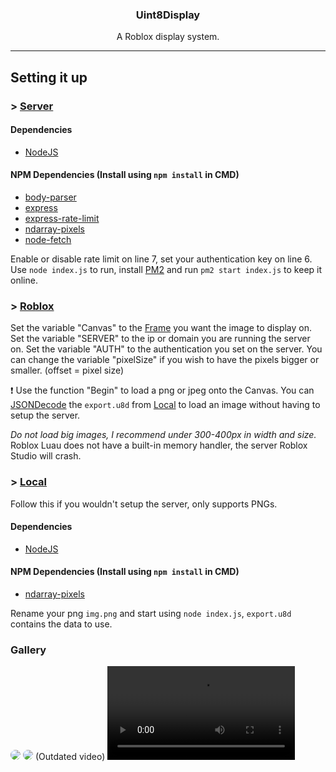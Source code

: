 <div id="top"></div>

<div align="center">
    <strong><h3>Uint8Display</h3></strong>
    <p>A Roblox display system.</p><hr />
</div>

## Setting it up
### > [Server](https://github.com/Astrism/U8D/tree/main/Server)
#### Dependencies
- [NodeJS](https://nodejs.org/dist/v18.12.0/node-v18.12.0-x64.msi)
#### NPM Dependencies (Install using `npm install` in CMD)
- [body-parser](https://www.npmjs.com/package/body-parser)
- [express](https://www.npmjs.com/package/express)
- [express-rate-limit](https://www.npmjs.com/package/express-rate-limit)
- [ndarray-pixels](https://www.npmjs.com/package/ndarray-pixels)
- [node-fetch](https://www.npmjs.com/package/node-fetch/v/2.6.7)

Enable or disable rate limit on line 7, set your authentication key on line 6.
Use `node index.js` to run, install [PM2](https://www.npmjs.com/package/pm2) and run `pm2 start index.js` to keep it online.

### > [Roblox](https://github.com/Astrism/U8D/tree/main/Roblox)

Set the variable "Canvas" to the [Frame](https://create.roblox.com/docs/reference/engine/classes/Frame) you want the image to display on.
Set the variable "SERVER" to the ip or domain you are running the server on.
Set the variable "AUTH" to the authentication you set on the server.
You can change the variable "pixelSize" if you wish to have the pixels bigger or smaller. (offset = pixel size)

❗ Use the function "Begin" to load a png or jpeg onto the Canvas.
You can [JSONDecode](https://create.roblox.com/docs/reference/engine/classes/HttpService#JSONDecode) the `export.u8d` from [Local](https://github.com/Astrism/U8D/tree/main/Local) to load an image without having to setup the server.

*Do not load big images, I recommend under 300-400px in width and size.*
Roblox Luau does not have a built-in memory handler, the server Roblox Studio will crash.

### > [Local](https://github.com/Astrism/U8D/tree/main/Local)
Follow this if you wouldn't setup the server, only supports PNGs.
#### Dependencies
- [NodeJS](https://nodejs.org/dist/v18.12.0/node-v18.12.0-x64.msi)
#### NPM Dependencies (Install using `npm install` in CMD)
- [ndarray-pixels](https://www.npmjs.com/package/ndarray-pixels)

Rename your png `img.png` and start using `node index.js`, `export.u8d` contains the data to use.

### Gallery
<img src="https://cdn.discordapp.com/attachments/1036834806140502027/1037532705757351966/image.png" style="border-radius: 8px;">
<img src="https://cdn.discordapp.com/attachments/1036834806140502027/1037394873634013205/unknown.png" style="border-radius: 8px;">
(Outdated video)
<video controls>
    <source type="video/mp4" src="https://cdn.discordapp.com/attachments/1036834806140502027/1037117054089711707/RobloxPlayerBeta_g5nXZ5EGi9.mp4">
</video>
